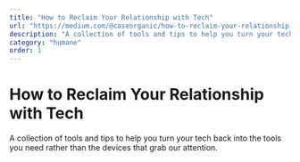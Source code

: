 ```yaml
---
title: "How to Reclaim Your Relationship with Tech"
url: "https://medium.com/@caseorganic/how-to-reclaim-your-relationship-with-tech-tools-tips-690d0fd771fe"
description: "A collection of tools and tips to help you turn your tech back into the tools you need rather than the devices that grab our attention."
category: "humane"
order: 1
---
```


# How to Reclaim Your Relationship with Tech

A collection of tools and tips to help you turn your tech back into the tools you need rather than the devices that grab our attention.
